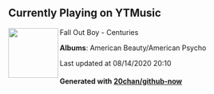 ## Currently Playing on YTMusic

[<img align="left" width="100" src="https://lh3.googleusercontent.com/dTaLSBJmPtDdl69KdOGmYmfEb6EEwGkaEcm3j3ksWgdppIUjfNnVLE_jxLTkJl7KBliu5_YjMPfGLDuV">](https://music.youtube.com/channel/UC0NqJ6MhRnkRaWAmBgyyjTA)

Fall Out Boy - Centuries

**Albums**: American Beauty/American Psycho

Last updated at 08/14/2020 20:10

#### Generated with [20chan/github-now](https://github.com/20chan/github-now)


<!--
**20chan/20chan** is a ✨ _special_ ✨ repository because its `README.md` (this file) appears on your GitHub profile.

Here are some ideas to get you started:

- 🔭 I’m currently working on ...
- 🌱 I’m currently learning ...
- 👯 I’m looking to collaborate on ...
- 🤔 I’m looking for help with ...
- 💬 Ask me about ...
- 📫 How to reach me: ...
- 😄 Pronouns: ...
- ⚡ Fun fact: ...
-->
